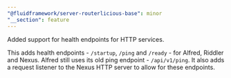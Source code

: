 ```yaml
---
"@fluidframework/server-routerlicious-base": minor
"__section": feature
---
```


Added support for health endpoints for HTTP services.

This adds health endpoints - `/startup`, `/ping` and `/ready` - for Alfred, Riddler and Nexus. Alfred still uses its old ping endpoint - `/api/v1/ping`. It also adds a request listener to the Nexus HTTP server to allow for these endpoints.
